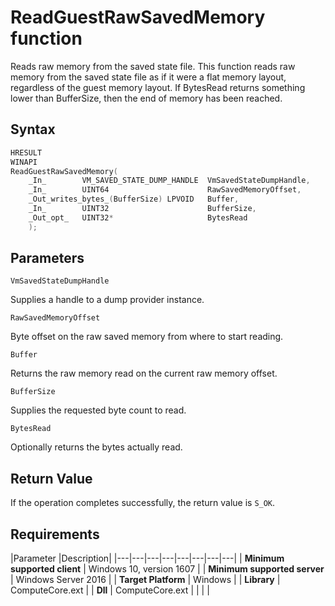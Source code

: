 # ReadGuestRawSavedMemory function

Reads raw memory from the saved state file. This function reads raw memory from the saved state file as if it were a flat memory layout, regardless of the guest memory layout. If BytesRead returns something lower than BufferSize, then the end of memory has been reached. 

## Syntax

```C
HRESULT 
WINAPI 
ReadGuestRawSavedMemory( 
    _In_        VM_SAVED_STATE_DUMP_HANDLE  VmSavedStateDumpHandle, 
    _In_        UINT64                      RawSavedMemoryOffset, 
    _Out_writes_bytes_(BufferSize) LPVOID   Buffer, 
    _In_        UINT32                      BufferSize, 
    _Out_opt_   UINT32*                     BytesRead 
    ); 
```

## Parameters

`VmSavedStateDumpHandle`

Supplies a handle to a dump provider instance.

`RawSavedMemoryOffset`

Byte offset on the raw saved memory from where to start reading.

`Buffer`

Returns the raw memory read on the current raw memory offset.

`BufferSize`

Supplies the requested byte count to read.

`BytesRead`

Optionally returns the bytes actually read.

## Return Value

If the operation completes successfully, the return value is `S_OK`.

## Requirements

|Parameter     |Description|
|---|---|---|---|---|---|---|---| 
| **Minimum supported client** | Windows 10, version 1607 |
| **Minimum supported server** | Windows Server 2016 |
| **Target Platform** | Windows |
| **Library** | ComputeCore.ext |
| **Dll** | ComputeCore.ext |
|    |    | 